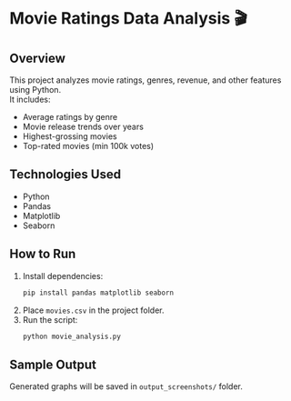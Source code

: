 # Movie Ratings Data Analysis 🎬

## Overview
This project analyzes movie ratings, genres, revenue, and other features using Python.  
It includes:
- Average ratings by genre
- Movie release trends over years
- Highest-grossing movies
- Top-rated movies (min 100k votes)

## Technologies Used
- Python
- Pandas
- Matplotlib
- Seaborn

## How to Run
1. Install dependencies:
   ```bash
   pip install pandas matplotlib seaborn
   ```
2. Place `movies.csv` in the project folder.
3. Run the script:
   ```bash
   python movie_analysis.py
   ```

## Sample Output
Generated graphs will be saved in `output_screenshots/` folder.
